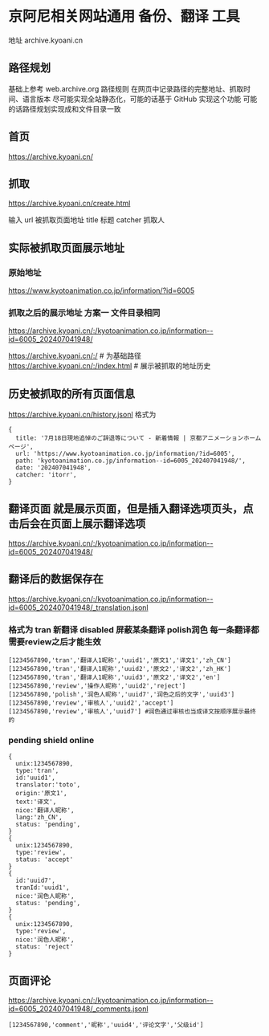 # 京阿尼相关网站通用 备份、翻译 工具

地址 archive.kyoani.cn

## 路径规划
基础上参考 web.archive.org 路径规则
在网页中记录路径的完整地址、抓取时间、语言版本
尽可能实现全站静态化，可能的话基于 GitHub 实现这个功能
可能的话路径规划实现成和文件目录一致


## 首页
https://archive.kyoani.cn/

## 抓取
https://archive.kyoani.cn/create.html

输入
url 被抓取页面地址
title 标题
catcher 抓取人

## 实际被抓取页面展示地址

### 原始地址
https://www.kyotoanimation.co.jp/information/?id=6005

### 抓取之后的展示地址 方案一 文件目录相同
https://archive.kyoani.cn/:/kyotoanimation.co.jp/information--id=6005_202407041948/

https://archive.kyoani.cn/:/ # 为基础路径
https://archive.kyoani.cn/:/index.html # 展示被抓取的地址历史

## 历史被抓取的所有页面信息
https://archive.kyoani.cn/history.jsonl
格式为
```
{
  title: '7月18日現地追悼のご辞退等について - 新着情報 | 京都アニメーションホームページ',
  url: 'https://www.kyotoanimation.co.jp/information/?id=6005',
  path: 'kyotoanimation.co.jp/information--id=6005_202407041948/',
  date: '202407041948',
  catcher: 'itorr',
}
```
## 翻译页面 就是展示页面，但是插入翻译选项页头，点击后会在页面上展示翻译选项
https://archive.kyoani.cn/:/kyotoanimation.co.jp/information--id=6005_202407041948/

## 翻译后的数据保存在
https://archive.kyoani.cn/:/kyotoanimation.co.jp/information--id=6005_202407041948/_translation.jsonl

### 格式为 tran 新翻译 disabled 屏蔽某条翻译 polish润色 每一条翻译都需要review之后才能生效
```
[1234567890,'tran','翻译人1昵称','uuid1','原文1','译文1','zh_CN']
[1234567890,'tran','翻译人1昵称','uuid2','原文2','译文2','zh_HK']
[1234567890,'tran','翻译人1昵称','uuid3','原文2','译文2','en']
[1234567890,'review','操作人昵称','uuid2','reject']
[1234567890,'polish','润色人昵称','uuid7','润色之后的文字','uuid3']
[1234567890,'review','审核人','uuid2','accept']
[1234567890,'review','审核人','uuid7'] #润色通过审核也当成译文按顺序展示最终的
```

### pending shield online
```
{
  unix:1234567890,
  type:'tran',
  id:'uuid1',
  translator:'toto',
  origin:'原文1',
  text:'译文',
  nice:'翻译人昵称',
  lang:'zh_CN',
  status: 'pending',
}
{
  unix:1234567890,
  type:'review',
  status: 'accept'
}
{
  id:'uuid7',
  tranId:'uuid1',
  nice:'润色人昵称',
  status: 'pending',
}
{
  unix:1234567890,
  type:'review',
  nice:'润色人昵称',
  status: 'reject'
}
```

## 页面评论
https://archive.kyoani.cn/:/kyotoanimation.co.jp/information--id=6005_202407041948/_comments.jsonl
```
[1234567890,'comment','昵称','uuid4','评论文字','父级id']
```
